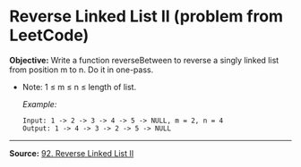 # Reverse Linked List II (problem from LeetCode)

  **Objective:** Write a function reverseBetween to reverse a singly linked list from position m to n. Do it in one-pass.

   - Note: 1 ≤ m ≤ n ≤ length of list.

  
        *Example:*
        ```
        Input: 1 -> 2 -> 3 -> 4 -> 5 -> NULL, m = 2, n = 4
        Output: 1 -> 4 -> 3 -> 2 -> 5 -> NULL
        ```
___
**Source:**
 [92. Reverse Linked List II](https://leetcode.com/problems/reverse-linked-list-ii/)
